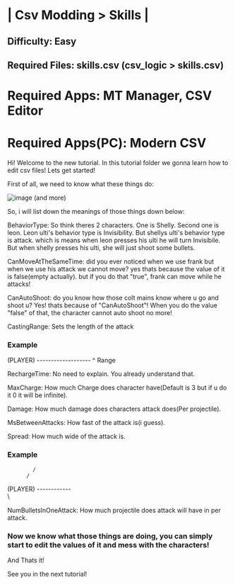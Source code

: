 # | Csv Modding > Skills |
## Difficulty: Easy
## Required Files: skills.csv (csv_logic > skills.csv)
# Required Apps: MT Manager, CSV Editor
# Required Apps(PC): Modern CSV

Hi! Welcome to the new tutorial. In this tutorial folder we gonna learn how to edit csv files!
Lets get started!

First of all, we need to know what these things do:

![image](https://github.com/user-attachments/assets/bbf6a5a5-b74f-4dd7-b2b3-975cd8ea45c8)
(and more)

So, i will list down the meanings of those things down below:

BehaviorType: So think theres 2 characters. One is Shelly. Second one is leon. Leon ulti's behavior type is Invisibility. But shellys ulti's behavior type is attack. which is means when leon presses his ulti he will turn Invisibile. But when shelly presses his ulti, she will just shoot some bullets.

CanMoveAtTheSameTime: did you ever noticed when we use frank but when we use his attack we cannot move? yes thats because the value of it is false(empty actually). but if you do that "true", frank can move while he attacks!

CanAutoShoot: do you know how those colt mains know where u go and shoot u? Yes! thats because of "CanAutoShoot"! When you do the value "false" of that, the character cannot auto shoot no more!

CastingRange: Sets the length of the attack
### Example

(PLAYER) -------------------
              ^ Range

RechargeTime: No need to explain. You already understand that.

MaxCharge: How much Charge does character have(Default is 3 but if u do it 0 it will be infinite).

Damage: How much damage does characters attack does(Per projectile).

MsBetweenAttacks: How fast of the attack is(i guess).

Spread: How much wide of the attack is.
### Example

            /      
          /
(PLAYER) ------------
          \
           \

NumBulletsInOneAttack: How much projectile does attack will have in per attack.

### Now we know what those things are doing, you can simply start to edit the values of it and mess with the characters!

And Thats it!

See you in the next tutorial!

